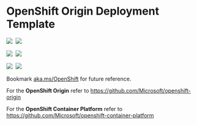 # OpenShift Origin Deployment Template

<IMG SRC="https://azurequickstartsservice.blob.core.windows.net/badges/openshift-origin-rhel/PublicLastTestDate.svg" />&nbsp;
<IMG SRC="https://azurequickstartsservice.blob.core.windows.net/badges/openshift-origin-rhel/PublicDeployment.svg" />&nbsp;

<IMG SRC="https://azurequickstartsservice.blob.core.windows.net/badges/openshift-origin-rhel/FairfaxLastTestDate.svg" />&nbsp;
<IMG SRC="https://azurequickstartsservice.blob.core.windows.net/badges/openshift-origin-rhel/FairfaxDeployment.svg" />&nbsp;

<IMG SRC="https://azurequickstartsservice.blob.core.windows.net/badges/openshift-origin-rhel/BestPracticeResult.svg" />&nbsp;
<IMG SRC="https://azurequickstartsservice.blob.core.windows.net/badges/openshift-origin-rhel/CredScanResult.svg" />&nbsp;

Bookmark [aka.ms/OpenShift](http://aka.ms/OpenShift) for future reference.

For the **OpenShift Origin** refer to https://github.com/Microsoft/openshift-origin

For the **OpenShift Container Platform** refer to https://github.com/Microsoft/openshift-container-platform


